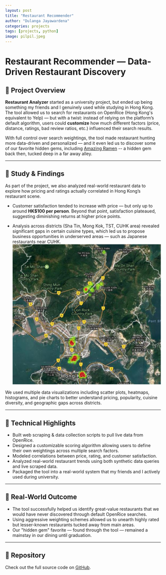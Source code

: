 ```yaml
---
layout: post
title: "Restaurant Recommender"
author: "Dulanga Jayawardena"
categories: projects
tags: [projects, python]
image: pilpil.jpeg
---
```


# Restaurant Recommender — Data-Driven Restaurant Discovery

## 📝 Project Overview

**Restaurant Analyzer** started as a university project, but ended up being something my friends and I genuinely used while studying in Hong Kong. The tool allowed us to search for restaurants on OpenRice (Hong Kong's equivalent to Yelp) — but with a twist: instead of relying on the platform’s default algorithm, users could **customize** how much different factors (price, distance, ratings, bad review ratios, etc.) influenced their search results.

With full control over search weightings, the tool made restaurant hunting more data-driven and personalized — and it even led us to discover some of our favorite hidden gems, including [Amazing Ramen](https://www.openrice.com/en/hongkong/r-amazing-ramen-tai-po-japanese-ramen-r192373) -- a hidden gem back then, tucked deep in a far away alley.

---

## 🔬 Study & Findings

As part of the project, we also analyzed real-world restaurant data to explore how pricing and ratings actually correlated in Hong Kong’s restaurant scene. 

- Customer satisfaction tended to increase with price — but only up to around **HK$100 per person**. Beyond that point, satisfaction plateaued, suggesting diminishing returns at higher price points.

- Analysis across districts (Sha Tin, Mong Kok, TST, CUHK area) revealed significant gaps in certain cuisine types, which led us to propose business opportunities in underserved areas — such as Japanese restaurants near CUHK.
![Japanese Restaurant Heatmap](/assets/img/17.12_heatmap.png)

We used multiple data visualizations including scatter plots, heatmaps, histograms, and pie charts to better understand pricing, popularity, cuisine diversity, and geographic gaps across districts.

---

## 🔧 Technical Highlights

- Built web scraping & data collection scripts to pull live data from OpenRice.
- Designed a customizable scoring algorithm allowing users to define their own weightings across multiple search factors.
- Modeled correlations between price, rating, and customer satisfaction.
- Analyzed real-world restaurant trends using both synthetic data queries and live scraped data.
- Packaged the tool into a real-world system that my friends and I actively used during university.

---

## 🎯 Real-World Outcome

- The tool successfully helped us identify great-value restaurants that we would have never discovered through default OpenRice searches.
- Using aggressive weighting schemes allowed us to unearth highly rated but lesser-known restaurants tucked away from main areas.
- Our "hidden gem" favorite — found through the tool — remained a mainstay in our dining until graduation.

---

## 🔗 Repository

Check out the full source code on [GitHub](https://github.com/RiceProjectTeam/RestaurantAnalyzer).